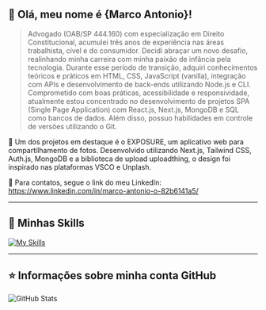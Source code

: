 ## 💜 Olá, meu nome é <strong>{Marco Antonio}!</strong>

> Advogado (OAB/SP 444.160) com especialização em Direito Constitucional, acumulei três anos de experiência nas áreas trabalhista, cível e do consumidor. Decidi abraçar um novo desafio, realinhando minha carreira com minha paixão de infância pela tecnologia. Durante esse período de transição, adquiri conhecimentos teóricos e práticos em HTML, CSS, JavaScript (vanilla), integração com APIs e desenvolvimento de back-ends utilizando Node.js e CLI. Comprometido com boas práticas, acessibilidade e responsividade, atualmente estou concentrado no desenvolvimento de projetos SPA (Single Page Application) com React.js, Next.js, MongoDB e SQL como bancos de dados. Além disso, possuo habilidades em controle de versões utilizando o Git.

🔭 Um dos projetos em destaque é o EXPOSURE, um aplicativo web para compartilhamento de fotos. Desenvolvido utilizando Next.js, Tailwind CSS, Auth.js, MongoDB e a biblioteca de upload uploadthing, o design foi inspirado nas plataformas VSCO e Unplash.

💬 Para contatos, segue o link do meu LinkedIn: https://www.linkedin.com/in/marco-antonio-o-82b6141a5/

----

## 🚀 Minhas Skills

[![My Skills](https://skillicons.dev/icons?i=html,css,js,python,tailwind,bootstrap,react,next,git,mongo,nodejs,docker)](https://skillicons.dev)

---

## ⭐ Informações sobre minha conta GitHub
![GitHub Stats](https://github-readme-stats.vercel.app/api?username=imarcowenzel&show_icons=true)
